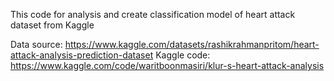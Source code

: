 This code for analysis and create classification model of heart attack dataset from Kaggle

Data source: https://www.kaggle.com/datasets/rashikrahmanpritom/heart-attack-analysis-prediction-dataset
Kaggle code: https://www.kaggle.com/code/waritboonmasiri/klur-s-heart-attack-analysis
